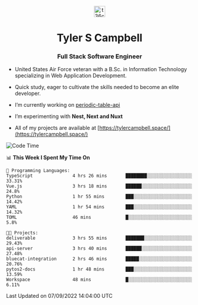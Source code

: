 <p align="center">
<a href="https://www.linkedin.com/in/t36campbell" target="blank"><img align="center" src="https://ik.imagekit.io/t36campbell/Portfolio/linkedin.png.original_m8bbGgPh6.png" alt="t36campbell" height="30" width="30" /></a>
</p>
<h1 align="center">Tyler S Campbell</h1>
<h3 align="center">Full Stack Software Engineer</h3>

* United States Air Force veteran with a B.Sc. in Information Technology specializing in Web Application Development. 

* Quick study, eager to cultivate the skills needed to become an elite developer.

* I’m currently working on [periodic-table-api](https://github.com/t36campbell/periodic-table-api)

* I’m experimenting with **Nest, Next and Nuxt**

* All of my projects are available at [https://tylercampbell.space/](https://tylercampbell.space/)

<!--START_SECTION:waka-->
![Code Time](http://img.shields.io/badge/Code%20Time-1%2C780%20hrs%2039%20mins-blue)

📊 **This Week I Spent My Time On** 

```text
💬 Programming Languages: 
TypeScript               4 hrs 26 mins       ████████░░░░░░░░░░░░░░░░░   33.31% 
Vue.js                   3 hrs 18 mins       ██████░░░░░░░░░░░░░░░░░░░   24.8% 
Python                   1 hr 55 mins        ███░░░░░░░░░░░░░░░░░░░░░░   14.42% 
YAML                     1 hr 54 mins        ███░░░░░░░░░░░░░░░░░░░░░░   14.32% 
TOML                     46 mins             █░░░░░░░░░░░░░░░░░░░░░░░░   5.8%

🐱‍💻 Projects: 
deliverable              3 hrs 55 mins       ███████░░░░░░░░░░░░░░░░░░   29.43% 
api-server               3 hrs 40 mins       ██████░░░░░░░░░░░░░░░░░░░   27.48% 
bluecat-integration      2 hrs 46 mins       █████░░░░░░░░░░░░░░░░░░░░   20.76% 
pytos2-docs              1 hr 48 mins        ███░░░░░░░░░░░░░░░░░░░░░░   13.59% 
Workspace                48 mins             █░░░░░░░░░░░░░░░░░░░░░░░░   6.11%

```


 Last Updated on 07/09/2022 14:04:00 UTC
<!--END_SECTION:waka-->
